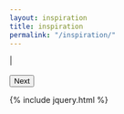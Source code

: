 ```yaml
---
layout: inspiration
title: inspiration
permalink: "/inspiration/"
---
```

<link href="/css/inspiration.css" media="screen, projection" rel="stylesheet" type="text/css"/>

<div id="quote-container">
  <div id="quote-backdrop">
    <div class="small-3"></div>
     <div id="quote-block" class="small-9">
        <p id="quote"></p>
        <span><span id="quote-author"></span> | <a id="quote-link"></a></span>
        <br/> <br/>
        <button id="quote-new" class="waves-effect waves-light btn" onclick="changeQuote()">Next</button>
    </div>
  </div>
</div>

{% include jquery.html %}

<script>
  var inspirations = null;
  var index;

  var changeQuote = function () {
    console.log(inspirations);

  index = (index + 1) % inspirations.length;

    var selectedQuote = inspirations[index];

    var withQuotes = "“" + selectedQuote.quote + "”";

    $("#quote").text(withQuotes);
    $("#quote-author").text(selectedQuote.author);
    $("#quote-link").attr("href", selectedQuote.link)
    .text(selectedQuote.title);

    if (selectedQuote.image != null) {
        $("#quote-container").css('background-image', 'url(' + selectedQuote.image + ')')
    }
  };

  var quotesLoaded = function (data) {
    console.log(data);
    inspirations = data;
    index = Math.floor(Math.random() * inspirations.length);
    changeQuote();
  };

  var jsonData = $.getJSON("/json/inspiration.json", quotesLoaded);
</script>
